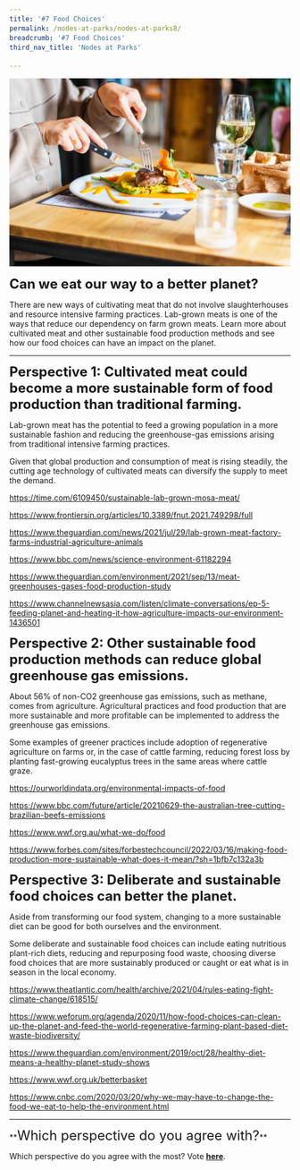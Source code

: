 ```yaml
---
title: '#7 Food Choices'
permalink: /nodes-at-parks/nodes-at-parks8/
breadcrumb: '#7 Food Choices'
third_nav_title: 'Nodes at Parks'

---
```


![](../images/nodes-at-parks-12-min.jpg)



**<font size="5">Can we eat our way to a better planet?</font>** 

There are new ways of cultivating meat that do not involve slaughterhouses and resource intensive farming practices. Lab-grown meats is one of the ways that reduce our dependency on farm grown meats. Learn more about cultivated meat and other sustainable food production methods and see how our food choices can have an impact on the planet. 



<hr>

**<font size="5">Perspective 1: Cultivated meat could become a more sustainable form of food production than traditional farming.</font>**

Lab-grown meat has the potential to feed a growing population in a more sustainable fashion and reducing the greenhouse-gas emissions arising from traditional intensive farming practices. 

Given that global production and consumption of meat is rising steadily, the cutting age technology of cultivated meats can diversify the supply to meet the demand. 

<a href="https://time.com/6109450/sustainable-lab-grown-mosa-meat/" target="_blank">https://time.com/6109450/sustainable-lab-grown-mosa-meat/ </a>

<a href="https://www.frontiersin.org/articles/10.3389/fnut.2021.749298/full"  target="_blank">https://www.frontiersin.org/articles/10.3389/fnut.2021.749298/full</a>

<a href="https://www.theguardian.com/news/2021/jul/29/lab-grown-meat-factory-farms-industrial-agriculture-animals"  target="_blank">https://www.theguardian.com/news/2021/jul/29/lab-grown-meat-factory-farms-industrial-agriculture-animals</a>

<a href="https://www.bbc.com/news/science-environment-61182294"  target="_blank">https://www.bbc.com/news/science-environment-61182294</a>

<a href="https://www.theguardian.com/environment/2021/sep/13/meat-greenhouses-gases-food-production-study"  target="_blank">https://www.theguardian.com/environment/2021/sep/13/meat-greenhouses-gases-food-production-study</a>

<a href="https://www.channelnewsasia.com/listen/climate-conversations/ep-5-feeding-planet-and-heating-it-how-agriculture-impacts-our-environment-1436501"  target="_blank">https://www.channelnewsasia.com/listen/climate-conversations/ep-5-feeding-planet-and-heating-it-how-agriculture-impacts-our-environment-1436501 </a>




**<font size="5">Perspective 2: Other sustainable food production methods can reduce global greenhouse gas emissions.</font>** 

About 56% of non-CO2 greenhouse gas emissions, such as methane, comes from agriculture. Agricultural practices and food production that are more sustainable and more profitable can be implemented to address the greenhouse gas emissions.

Some examples of greener practices include adoption of regenerative agriculture on farms or, in the case of cattle farming, reducing forest loss by planting fast-growing eucalyptus trees in the same areas where cattle graze. 

<a href="https://ourworldindata.org/environmental-impacts-of-food"  target="_blank">https://ourworldindata.org/environmental-impacts-of-food </a>


<a href="https://www.bbc.com/future/article/20210629-the-australian-tree-cutting-brazilian-beefs-emissions"  target="_blank">https://www.bbc.com/future/article/20210629-the-australian-tree-cutting-brazilian-beefs-emissions</a>

<a href="https://www.wwf.org.au/what-we-do/food"  target="_blank"> https://www.wwf.org.au/what-we-do/food</a>

<a href="https://www.forbes.com/sites/forbestechcouncil/2022/03/16/making-food-production-more-sustainable-what-does-it-mean/?sh=1bfb7c132a3b"  target="_blank">https://www.forbes.com/sites/forbestechcouncil/2022/03/16/making-food-production-more-sustainable-what-does-it-mean/?sh=1bfb7c132a3b</a>

 

**<font size="5">Perspective 3: Deliberate and sustainable food choices can better the planet.</font>**

Aside from transforming our food system, changing to a more sustainable diet can be good for both ourselves and the environment. 

Some deliberate and sustainable food choices can include eating nutritious plant-rich diets, reducing and repurposing food waste, choosing diverse food choices that are more sustainably produced or caught or eat what is in season in the local economy. 

<a href="https://www.theatlantic.com/health/archive/2021/04/rules-eating-fight-climate-change/618515/"  target="_blank">https://www.theatlantic.com/health/archive/2021/04/rules-eating-fight-climate-change/618515/</a>

<a href="https://www.weforum.org/agenda/2020/11/how-food-choices-can-clean-up-the-planet-and-feed-the-world-regenerative-farming-plant-based-diet-waste-biodiversity/"  target="_blank">https://www.weforum.org/agenda/2020/11/how-food-choices-can-clean-up-the-planet-and-feed-the-world-regenerative-farming-plant-based-diet-waste-biodiversity/ </a>

<a href="https://www.theguardian.com/environment/2019/oct/28/healthy-diet-means-a-healthy-planet-study-shows"  target="_blank">https://www.theguardian.com/environment/2019/oct/28/healthy-diet-means-a-healthy-planet-study-shows </a>

<a href="https://www.wwf.org.uk/betterbasket" target="_blank">https://www.wwf.org.uk/betterbasket  </a>


<a href="https://www.cnbc.com/2020/03/20/why-we-may-have-to-change-the-food-we-eat-to-help-the-environment.html"  target="_blank">https://www.cnbc.com/2020/03/20/why-we-may-have-to-change-the-food-we-eat-to-help-the-environment.html</a>



<HR>
**<FONT SIZE ="5">Which perspective do you agree with?</FONT>**

Which perspective do you agree with the most? Vote **<a href="https://forms.gle/yqqng6rMNuwGPuL49" target=_blank>here</a>**.

